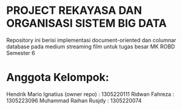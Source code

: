# PROJECT REKAYASA DAN ORGANISASI SISTEM BIG DATA
Repository ini berisi implementasi document-oriented dan columnar database pada medium streaming film untuk tugas besar MK ROBD Semester 6

# Anggota Kelompok:
Hendrik Mario Ignatius (owner repo) : 1305220111
Ridwan Fahreza : 1305223096
Muhammad Raihan Rusjdy : 1305220074
